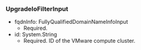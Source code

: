 ### UpgradeIoFilterInput


- fqdnInfo: FullyQualifiedDomainNameInfoInput
  - Required.
- id: System.String
  - Required. ID of the VMware compute cluster.

